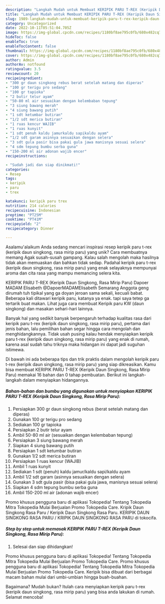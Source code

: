 ```yaml
---
description: "Langkah Mudah untuk Membuat KERIPIK PARU T-REX (Keripik Daun Singkong, Rasa Mirip Paru){ yang Lezat"
title: "Langkah Mudah untuk Membuat KERIPIK PARU T-REX (Keripik Daun Singkong, Rasa Mirip Paru){ yang Lezat"
slug: 1989-langkah-mudah-untuk-membuat-keripik-paru-t-rex-keripik-daun-singkong-rasa-mirip-paru-yang-lezat
category: Uncategorized
date: 2022-10-11T05:51:04.705Z
image: https://img-global.cpcdn.com/recipes/1180bf8ae795c0fb/680x482cq70/keripik-paru-t-rex-keripik-daun-singkong-rasa-mirip-paru-foto-resep-utama.jpg
hideToc: false
enableToc: true
enableTocContent: false
thumbnail: https://img-global.cpcdn.com/recipes/1180bf8ae795c0fb/680x482cq70/keripik-paru-t-rex-keripik-daun-singkong-rasa-mirip-paru-foto-resep-utama.jpg
cover: https://img-global.cpcdn.com/recipes/1180bf8ae795c0fb/680x482cq70/keripik-paru-t-rex-keripik-daun-singkong-rasa-mirip-paru-foto-resep-utama.jpg
author: Admin
authorAv: notfound
ratingvalue: 3.5
reviewcount: 20
recipeingredient:
- "300 gr daun singkong rebus berat setelah matang dan diperas"
- "100 gr terigu pro sedang"
- "100 gr tapioka"
- "2 butir telur ayam"
- "50-80 ml air sesuaikan dengan kelembaban tepung"
- "3 siung bawang merah"
- "4 siung bawang putih"
- "1 sdt ketumbar butiran"
- "1/2 sdt merica butiran"
- "1 ruas kencur WAJIB"
- "1 ruas kunyit"
- "1 sdt penuh kaldu jamurkaldu sapikaldu ayam"
- "1/2 sdt garam asinnya sesuaikan dengan selera"
- "3 sdt gula pasir bisa pakai gula jawa manisnya sesuai selera"
- "4 sdm tepung bumbu serba guna"
- "150-200 ml air adonan wajib encer"
recipeinstructions:

- "Sudah jadi dan siap dinikmati!"
categories:
- Resep
tags:
- keripik
- paru
- trex

katakunci: keripik paru trex 
nutrition: 214 calories
recipecuisine: Indonesian
preptime: "PT25M"
cooktime: "PT41M"
recipeyield: "2"
recipecategory: Dinner

---
```



Asalamu'alaikum Anda sedang mencari inspirasi resep keripik paru t-rex (keripik daun singkong, rasa mirip paru) yang unik? Cara membuatnya memang Agak susah-susah gampang. Kalau salah mengolah maka hasilnya tidak akan memuaskan dan bahkan tidak sedap. Padahal keripik paru t-rex (keripik daun singkong, rasa mirip paru) yang enak selayaknya mempunyai aroma dan cita rasa yang mampu memancing selera kita.


KERIPIK PARU T-REX (Keripik Daun Singkong, Rasa Mirip Paru) Dapoer MADAM Elisabeth @DapoerMADAMElisabeth Semarang Anggota geng dirumah tuh tipikal yang ga doyan jeroan sama sekali, kecuali babat. Beberapa kali ditawari keripik paru, katanya ya enak. tapi saya tetep ga tertarik buat makan. Lihat juga cara membuat Keripik paru KW (daun singkong) dan masakan sehari-hari lainnya.

Banyak hal yang sedikit banyak berpengaruh terhadap kualitas rasa dari keripik paru t-rex (keripik daun singkong, rasa mirip paru), pertama dari jenis bahan, lalu pemilihan bahan segar hingga cara mengolah dan menghidangkannya. Tidak usah pusing kalau hendak menyiapkan keripik paru t-rex (keripik daun singkong, rasa mirip paru) yang enak di rumah, karena asal sudah tahu triknya maka hidangan ini dapat jadi suguhan istimewa.


Di bawah ini ada beberapa tips dan trik praktis dalam mengolah keripik paru t-rex (keripik daun singkong, rasa mirip paru) yang siap dikreasikan. Kamu bisa membuat KERIPIK PARU T-REX (Keripik Daun Singkong, Rasa Mirip Paru) memakai 16 bahan dan 0 tahap pembuatan. Berikut ini langkah-langkah dalam menyiapkan hidangannya.

<!--inarticleads1-->

##### Bahan-bahan dan bumbu yang digunakan untuk menyiapkan KERIPIK PARU T-REX (Keripik Daun Singkong, Rasa Mirip Paru):

1. Persiapkan 300 gr daun singkong rebus (berat setelah matang dan diperas)
1. Gunakan 100 gr terigu pro sedang
1. Sediakan 100 gr tapioka
1. Persiapkan 2 butir telur ayam
1. Ambil 50-80 ml air (sesuaikan dengan kelembaban tepung)
1. Persiapkan 3 siung bawang merah
1. Siapkan 4 siung bawang putih
1. Persiapkan 1 sdt ketumbar butiran
1. Gunakan 1/2 sdt merica butiran
1. Persiapkan 1 ruas kencur (WAJIB)
1. Ambil 1 ruas kunyit
1. Sediakan 1 sdt (penuh) kaldu jamur/kaldu sapi/kaldu ayam
1. Ambil 1/2 sdt garam (asinnya sesuaikan dengan selera)
1. Gunakan 3 sdt gula pasir (bisa pakai gula jawa, manisnya sesuai selera)
1. Siapkan 4 sdm tepung bumbu serba guna
1. Ambil 150-200 ml air (adonan wajib encer)


Promo khusus pengguna baru di aplikasi Tokopedia! Tentang Tokopedia Mitra Tokopedia Mulai Berjualan Promo Tokopedia Care. Kripik Daun Singkong Rasa Paru / Keripik Daun Singkong Rasa Paru. KERIPIK DAUN SINGKONG RASA PARU / KRIPIK DAUN SINGKONG RASA PARU di tokocifa. 

<!--inarticleads2-->

##### Step by step untuk memasak KERIPIK PARU T-REX (Keripik Daun Singkong, Rasa Mirip Paru):


1. Selesai dan siap dihidangkan!

Promo khusus pengguna baru di aplikasi Tokopedia! Tentang Tokopedia Mitra Tokopedia Mulai Berjualan Promo Tokopedia Care. Promo khusus pengguna baru di aplikasi Tokopedia! Tentang Tokopedia Mitra Tokopedia Mulai Berjualan Promo Tokopedia Care. Keripik bisa dibuat dari berbagai macam bahan mulai dari umbi-umbian hingga buah-buahan. 

Bagaimana? Mudah bukan? Itulah cara menyiapkan keripik paru t-rex (keripik daun singkong, rasa mirip paru) yang bisa anda lakukan di rumah. Selamat mencoba!
